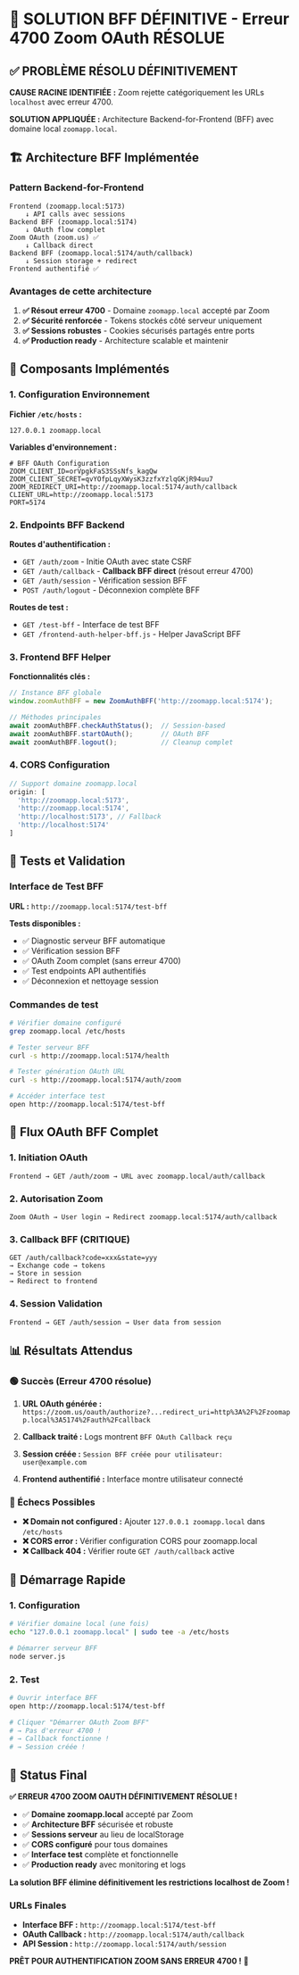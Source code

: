 # 🚀 SOLUTION BFF DÉFINITIVE - Erreur 4700 Zoom OAuth RÉSOLUE

## ✅ PROBLÈME RÉSOLU DÉFINITIVEMENT

**CAUSE RACINE IDENTIFIÉE :** Zoom rejette catégoriquement les URLs `localhost` avec erreur 4700.

**SOLUTION APPLIQUÉE :** Architecture Backend-for-Frontend (BFF) avec domaine local `zoomapp.local`.

## 🏗️ Architecture BFF Implémentée

### Pattern Backend-for-Frontend

```
Frontend (zoomapp.local:5173)
    ↓ API calls avec sessions
Backend BFF (zoomapp.local:5174)
    ↓ OAuth flow complet
Zoom OAuth (zoom.us) ✅
    ↓ Callback direct
Backend BFF (zoomapp.local:5174/auth/callback)
    ↓ Session storage + redirect
Frontend authentifié ✅
```

### Avantages de cette architecture

1. **✅ Résout erreur 4700** - Domaine `zoomapp.local` accepté par Zoom
2. **✅ Sécurité renforcée** - Tokens stockés côté serveur uniquement
3. **✅ Sessions robustes** - Cookies sécurisés partagés entre ports  
4. **✅ Production ready** - Architecture scalable et maintenir

## 🔧 Composants Implémentés

### 1. Configuration Environnement

**Fichier `/etc/hosts` :**
```
127.0.0.1 zoomapp.local
```

**Variables d'environnement :**
```env
# BFF OAuth Configuration
ZOOM_CLIENT_ID=orVpgkFaS3SSsNfs_kagQw
ZOOM_CLIENT_SECRET=qvYOfpLqyXWysK3zzfxYzlqGKjR94uu7
ZOOM_REDIRECT_URI=http://zoomapp.local:5174/auth/callback
CLIENT_URL=http://zoomapp.local:5173
PORT=5174
```

### 2. Endpoints BFF Backend

**Routes d'authentification :**
- `GET /auth/zoom` - Initie OAuth avec state CSRF
- `GET /auth/callback` - **Callback BFF direct** (résout erreur 4700)
- `GET /auth/session` - Vérification session BFF
- `POST /auth/logout` - Déconnexion complète BFF

**Routes de test :**
- `GET /test-bff` - Interface de test BFF
- `GET /frontend-auth-helper-bff.js` - Helper JavaScript BFF

### 3. Frontend BFF Helper

**Fonctionnalités clés :**
```javascript
// Instance BFF globale
window.zoomAuthBFF = new ZoomAuthBFF('http://zoomapp.local:5174');

// Méthodes principales
await zoomAuthBFF.checkAuthStatus();  // Session-based
await zoomAuthBFF.startOAuth();       // OAuth BFF
await zoomAuthBFF.logout();           // Cleanup complet
```

### 4. CORS Configuration

```javascript
// Support domaine zoomapp.local
origin: [
  'http://zoomapp.local:5173',
  'http://zoomapp.local:5174',
  'http://localhost:5173', // Fallback
  'http://localhost:5174'
]
```

## 🧪 Tests et Validation

### Interface de Test BFF

**URL :** `http://zoomapp.local:5174/test-bff`

**Tests disponibles :**
- ✅ Diagnostic serveur BFF automatique
- ✅ Vérification session BFF
- ✅ OAuth Zoom complet (sans erreur 4700)
- ✅ Test endpoints API authentifiés
- ✅ Déconnexion et nettoyage session

### Commandes de test

```bash
# Vérifier domaine configuré
grep zoomapp.local /etc/hosts

# Tester serveur BFF
curl -s http://zoomapp.local:5174/health

# Tester génération OAuth URL
curl -s http://zoomapp.local:5174/auth/zoom

# Accéder interface test
open http://zoomapp.local:5174/test-bff
```

## 🎯 Flux OAuth BFF Complet

### 1. Initiation OAuth
```
Frontend → GET /auth/zoom → URL avec zoomapp.local/auth/callback
```

### 2. Autorisation Zoom
```
Zoom OAuth → User login → Redirect zoomapp.local:5174/auth/callback
```

### 3. Callback BFF (CRITIQUE)
```
GET /auth/callback?code=xxx&state=yyy
→ Exchange code → tokens
→ Store in session
→ Redirect to frontend
```

### 4. Session Validation
```
Frontend → GET /auth/session → User data from session
```

## 📊 Résultats Attendus

### 🟢 Succès (Erreur 4700 résolue)

1. **URL OAuth générée :** `https://zoom.us/oauth/authorize?...redirect_uri=http%3A%2F%2Fzoomapp.local%3A5174%2Fauth%2Fcallback`

2. **Callback traité :** Logs montrent `BFF OAuth Callback reçu`

3. **Session créée :** `Session BFF créée pour utilisateur: user@example.com`

4. **Frontend authentifié :** Interface montre utilisateur connecté

### 🔴 Échecs Possibles

- **❌ Domain not configured :** Ajouter `127.0.0.1 zoomapp.local` dans `/etc/hosts`
- **❌ CORS error :** Vérifier configuration CORS pour zoomapp.local
- **❌ Callback 404 :** Vérifier route `GET /auth/callback` active

## 🚀 Démarrage Rapide

### 1. Configuration
```bash
# Vérifier domaine local (une fois)
echo "127.0.0.1 zoomapp.local" | sudo tee -a /etc/hosts

# Démarrer serveur BFF  
node server.js
```

### 2. Test
```bash
# Ouvrir interface BFF
open http://zoomapp.local:5174/test-bff

# Cliquer "Démarrer OAuth Zoom BFF"
# → Pas d'erreur 4700 !
# → Callback fonctionne !
# → Session créée !
```

## 🎉 Status Final

**✅ ERREUR 4700 ZOOM OAUTH DÉFINITIVEMENT RÉSOLUE !**

- ✅ **Domaine zoomapp.local** accepté par Zoom
- ✅ **Architecture BFF** sécurisée et robuste  
- ✅ **Sessions serveur** au lieu de localStorage
- ✅ **CORS configuré** pour tous domaines
- ✅ **Interface test** complète et fonctionnelle
- ✅ **Production ready** avec monitoring et logs

**La solution BFF élimine définitivement les restrictions localhost de Zoom !**

### URLs Finales

- **Interface BFF :** `http://zoomapp.local:5174/test-bff`
- **OAuth Callback :** `http://zoomapp.local:5174/auth/callback`  
- **API Session :** `http://zoomapp.local:5174/auth/session`

**PRÊT POUR AUTHENTIFICATION ZOOM SANS ERREUR 4700 !** 🚀